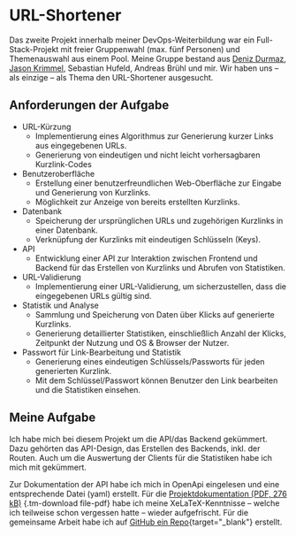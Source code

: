 # URL-Shortener

Das zweite Projekt innerhalb meiner DevOps-Weiterbildung war ein Full-Stack-Projekt mit freier
Gruppenwahl (max. fünf Personen) und Themenauswahl aus einem Pool. Meine Gruppe bestand aus
[Deniz Durmaz](https://github.com/Aquilero), [Jason Krimmel](https://github.com/xKatsuoo),
Sebastian Hufeld, Andreas Brühl und mir. Wir haben uns – als einzige – als Thema den URL-Shortener
ausgesucht.

## Anforderungen der Aufgabe

- URL-Kürzung
  - Implementierung eines Algorithmus zur Generierung kurzer Links aus eingegebenen URLs.
  - Generierung von eindeutigen und nicht leicht vorhersagbaren Kurzlink-Codes
- Benutzeroberfläche
  - Erstellung einer benutzerfreundlichen Web-Oberfläche zur Eingabe und Generierung von Kurzlinks.
  - Möglichkeit zur Anzeige von bereits erstellten Kurzlinks.
- Datenbank
  - Speicherung der ursprünglichen URLs und zugehörigen Kurzlinks in einer Datenbank.
  - Verknüpfung der Kurzlinks mit eindeutigen Schlüsseln (Keys).
- API
  - Entwicklung einer API zur Interaktion zwischen Frontend und Backend für das Erstellen von Kurzlinks und Abrufen von Statistiken.
- URL-Validierung
  - Implementierung einer URL-Validierung, um sicherzustellen, dass die eingegebenen URLs gültig sind.
- Statistik und Analyse
  - Sammlung und Speicherung von Daten über Klicks auf generierte Kurzlinks.
  - Generierung detaillierter Statistiken, einschließlich Anzahl der Klicks, Zeitpunkt der Nutzung und OS & Browser der Nutzer.
- Passwort für Link-Bearbeitung und Statistik
  - Generierung eines eindeutigen Schlüssels/Passworts für jeden generierten Kurzlink.
  - Mit dem Schlüssel/Passwort können Benutzer den Link bearbeiten und die Statistiken einsehen.

## Meine Aufgabe

Ich habe mich bei diesem Projekt um die API/das Backend gekümmert. Dazu gehörten das API-Design,
das Erstellen des Backends, inkl. der Routen. Auch um die Auswertung der Clients für die
Statistiken habe ich mich mit gekümmert.

Zur Dokumentation der API habe ich mich in OpenApi eingelesen und eine entsprechende Datei (yaml)
erstellt. Für die [Projektdokumentation (PDF, 276 kB)](media/files/gruppe-3-shorties.pdf)
{.tm-download file-pdf} habe ich meine XeLaTeX-Kenntnisse – welche ich teilweise schon vergessen
hatte – wieder aufgefrischt. Für die gemeinsame Arbeit habe ich auf [GitHub ein Repo](https://github.com/aws2302/P2){target="_blank"} erstellt.
